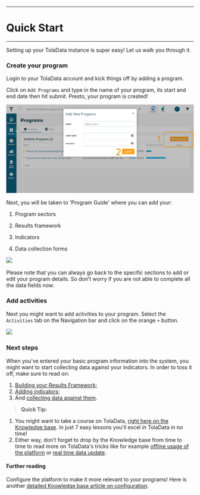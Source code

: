 ****
# Quick Start
---

Setting up your TolaData instance is super easy! Let us walk you through it.

### Create your program

Login to your TolaData account and kick things off by adding a program.

Click on `Add Programs` and type in the name of your program, its start and end date then hit submit. Presto, your program is created!

![](/assets/add_program.PNG)

Next, you will be taken to 'Program Guide' where you can add your:

1. Program sectors

2. Results framework

3. Indicators

4. Data collection forms

![](https://lh5.googleusercontent.com/zCVkProukpBUiQR5kgu7jc4bajRu6T1wLunQcXlVPcWdf-hqx5SBjjGrI8oMwjyTawWIaUghBFskvsUOX73hT2VKBDBPNRUOJD4kRG5pCbpjLpnIyuApPWPafMw-7CtPEGV-lFnJ)

Please note that you can always go back to the specific sections to add or edit your program details. So don’t worry if you are not able to complete all the data fields now.

### Add activities 

Next you might want to add activities to your program. Select the `Activities` tab on the Navigation bar and click on the orange `+` button.

![](/assets_en/add_activities.gif)

### Next steps

When you've entered your basic program information into the system, you might want to start collecting data against your indicators. In order to toss it off, make sure to read on:
1. [Building your Results Framework](https://help.toladata.com/en/6-programs/adding-levels.html);
2. [Adding indicators](https://help.toladata.com/en/8-indicators/adding-indicators.html); 
3. And [collecting data against them](https://help.toladata.com/en/8-indicators/linking-evidence-to-collected-data.html).

> **Quick Tip:** 
1. You might want to take a course on TolaData, [right here on the Knowledge base](https://help.toladata.com/en/12-learn-toladata/about-this-course.html). In just 7 easy lessons you'll excel in TolaData in no time!
2. Either way, don't forget to drop by the Knowledge base from time to time to read more on TolaData's tricks like for example [offline usage of the platform](https://help.toladata.com/en/5-navigation/offline-use-of-toladata.html) or [real time data update](https://help.toladata.com/en/11-track/update-data-real-time.html). 

#### Further reading
Configure the platform to make it more relevant to your programs! Here is another [detailed Knowledge base article on configuration](https://help.toladata.com/en/4-manage-users/configuration.html).




